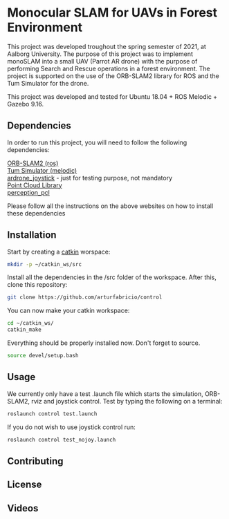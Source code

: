 # Monocular SLAM for UAVs in Forest Environment

This project was developed troughout the spring semester of 2021, at Aalborg University. The purpose of this project was to implement monoSLAM into a small UAV (Parrot AR drone) with the purpose of performing Search and Rescue operations in a forest environment. The project is supported on the use of the ORB-SLAM2 library for ROS and the Tum Simulator for the drone.

This project was developed and tested for Ubuntu 18.04 + ROS Melodic + Gazebo 9.16.

## Dependencies

In order to run this project, you will need to follow the following dependencies:

[ORB-SLAM2 (ros)](http://wiki.ros.org/orb_slam2_ros)<br/>
[Tum Simulator (melodic)](https://github.com/surajmahangade/tum_simulator_melodic)<br/>
[ardrone_joystick](https://github.com/acpopescu/ardrone_joystick) - just for testing purpose, not mandatory<br/>
[Point Cloud Library](https://pointclouds.org/downloads/)<br/>
[perception_pcl](https://github.com/ros-perception/perception_pcl) <br/>

Please follow all the instructions on the above websites on how to install these dependencies

## Installation

Start by creating a [catkin](http://wiki.ros.org/catkin/Tutorials/create_a_workspace) worspace:

```bash
mkdir -p ~/catkin_ws/src
```

Install all the dependencies in the /src folder of the workspace. After this, clone this repository:

```bash
git clone https://github.com/arturfabricio/control
```

You can now make your catkin workspace:

```bash
cd ~/catkin_ws/
catkin_make
```

Everything should be properly installed now. Don't forget to source.

```bash
source devel/setup.bash
```

## Usage

We currently only have a test .launch file which starts the simulation, ORB-SLAM2, rviz and joystick control. Test by typing the following on a terminal:

```bash
roslaunch control test.launch
```

If you do not wish to use joystick control run:

```bash
roslaunch control test_nojoy.launch
```

## Contributing

## License

## Videos
